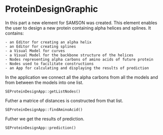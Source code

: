 # ProteinDesignGraphic

 In this part a new element for SAMSON was created. This element enables the user to design a new protein containing alpha helices and splines. It contains: 
 ```
- an Editor for creating an alpha helix 
- an Editor for creating splines 
- a Visual Model for curves 
- a Visual Model for the backbone structure of the helices 
- Nodes representing alpha carbons of amino acids of future protein 
- Nodes used to facilitate constructions  
- an App for calculating and displaying the results of prediction 
```
In the application we connect all the alpha carbons from all the models and from between the models into one list. 
```
SEProteinDesignApp::getListNodes()
```
Futher a matrice of distances is constructed from that list.
```
SEProteinDesignApp::findAminoAcid()
```
Futher we get the results of prediction. 
```
SEProteinDesignApp::prediction()
```


